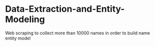 # Data-Extraction-and-Entity-Modeling
Web scraping to collect more than 10000 names in order to build name entity model
